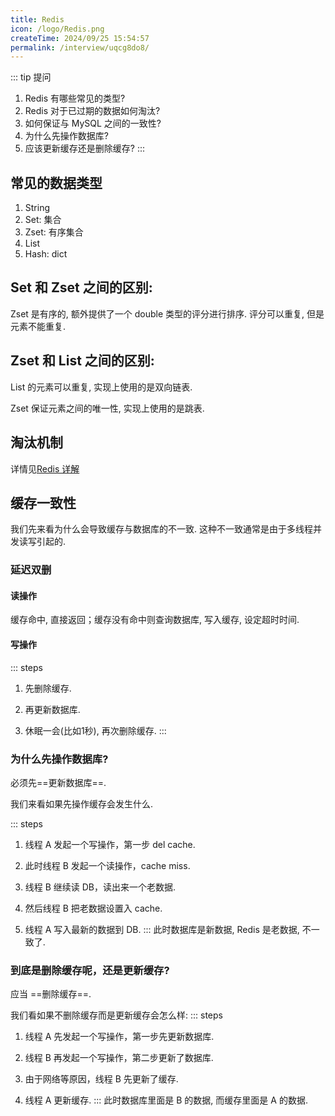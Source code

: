 ```yaml
---
title: Redis
icon: /logo/Redis.png
createTime: 2024/09/25 15:54:57
permalink: /interview/uqcg8do8/
---
```

::: tip 提问
1. Redis 有哪些常见的类型?
2. Redis 对于已过期的数据如何淘汰?
3. 如何保证与 MySQL 之间的一致性?
4. 为什么先操作数据库?
5. 应该更新缓存还是删除缓存?
:::

## 常见的数据类型
1. String
2. Set: 集合
3. Zset: 有序集合
4. List
5. Hash: dict

## Set 和 Zset 之间的区别:
Zset 是有序的, 额外提供了一个 double 类型的评分进行排序. 评分可以重复, 但是元素不能重复.

## Zset 和 List 之间的区别:
List 的元素可以重复, 实现上使用的是双向链表.

Zset 保证元素之间的唯一性, 实现上使用的是跳表.

## 淘汰机制
详情见[Redis 详解](/article/jbhd1al8/#淘汰机制)


## 缓存一致性
我们先来看为什么会导致缓存与数据库的不一致. 这种不一致通常是由于多线程并发读写引起的.

### 延迟双删
#### 读操作
缓存命中, 直接返回；缓存没有命中则查询数据库, 写入缓存, 设定超时时间.

#### 写操作
::: steps
1. 先删除缓存.
   
2. 再更新数据库.
   
3. 休眠一会(比如1秒), 再次删除缓存.
:::

### 为什么先操作数据库?
必须先==更新数据库==.

我们来看如果先操作缓存会发生什么.

::: steps
1. 线程 A 发起一个写操作，第一步 del cache.
   
2. 此时线程 B 发起一个读操作，cache miss.
   
3. 线程 B 继续读 DB，读出来一个老数据.
   
4. 然后线程 B 把老数据设置入 cache.
   
5. 线程 A 写入最新的数据到 DB.
:::
此时数据库是新数据, Redis 是老数据, 不一致了. 

### 到底是删除缓存呢，还是更新缓存?
应当 ==删除缓存==.

我们看如果不删除缓存而是更新缓存会怎么样:
::: steps
1. 线程 A 先发起一个写操作，第一步先更新数据库.
   
2. 线程 B 再发起一个写操作，第二步更新了数据库.
   
3. 由于网络等原因，线程 B 先更新了缓存.

4. 线程 A 更新缓存.
:::
此时数据库里面是 B 的数据, 而缓存里面是 A 的数据.